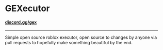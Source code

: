 <h1>GEXecutor</h1>
<h4><a href="https://discord.gg/gex">discord.gg/gex</a></h4>
<hr>
Simple open source roblox executor, open source to changes by anyone via pull requests to hopefully make something beautiful by the end.
